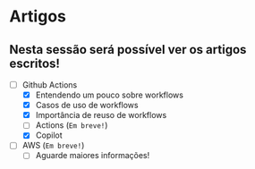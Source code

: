 # Artigos

## Nesta sessão será possível ver os artigos escritos!

- [ ] Github Actions
    * [x] Entendendo um pouco sobre workflows
    * [x] Casos de uso de workflows
    * [x] Importância de reuso de workflows
    * [ ] Actions (`Em breve!`)
    * [x] Copilot
- [ ] AWS (`Em breve!`)
    * [ ] Aguarde maiores informações!
